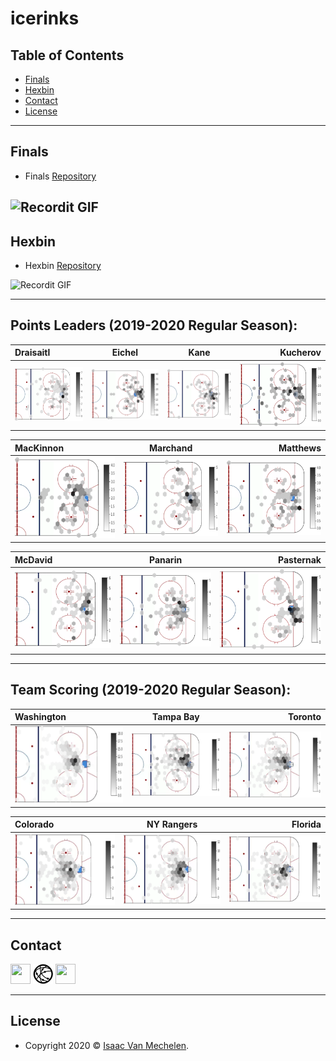 # icerinks


## Table of Contents
- [Finals](#finals)
- [Hexbin](#hexbin)
- [Contact](#contact)
- [License](#license)

---
## Finals
- Finals <a href="https://github.com/vanmeciv/icerinks/tree/master/finals" target="_blank">Repository</a>

![Recordit GIF](http://g.recordit.co/suz077M7MR.gif)
---
## Hexbin
- Hexbin <a href="https://github.com/vanmeciv/icerinks/tree/master/hexbin" target="_blank">Repository</a> 

![Recordit GIF](http://g.recordit.co/cTF8VBACTN.gif)

---
## Points Leaders (2019-2020 Regular Season):


| Draisaitl | Eichel | Kane | Kucherov |
| :---         |     :---:      |          :---: |           ---: |
| <img src="hexbin/img/_Points_2019-2020_Draisaitl_withTilemap.png">   | <img src="hexbin/img/_Points_2019-2020_Eichel_withTilemap.png">     | <img src="hexbin/img/_Points_2019-2020_Kane_withTilemap.png">    | <img src="hexbin/img/_Points_2019-2020_Kucherov_withTilemap.png">   |

| MacKinnon | Marchand | Matthews |
| :---         |     :---:      |          ---: |
| <img src="hexbin/img/_Points_2019-2020_MacKinnon_withTilemap.png">     | <img src="hexbin/img/_Points_2019-2020_Marchand_withTilemap.png">    | <img src="hexbin/img/_Points_2019-2020_Matthews_withTilemap.png">   |


| McDavid | Panarin | Pasternak |
| :---         |     :---:      |           ---: |
|  <img src="hexbin/img/_Points_2019-2020_McDavid_withTilemap.png">     | <img src="hexbin/img/_Points_2019-2020_Panarin_withTilemap.png">    | <img src="hexbin/img/_Points_2019-2020_Pastrnak_withTilemap.png">    |

---

## Team Scoring (2019-2020 Regular Season):

| Washington | Tampa Bay | Toronto |
| :---         |     :---:      |          ---: |
| <img src="/hexbin/img/2019-2020_Goals_WSH_tilemap.png">     | <img src="/hexbin/img/2019-2020_Goals_TBL_tilemap.png">    | <img src="/hexbin/img/2019-2020_Goals_TOR_tilemap.png">   |

| Colorado | NY Rangers | Florida |
| :---         |     :---:      |          ---: |
| <img src="/hexbin/img/2019-2020_Goals_COL_tilemap.png">     | <img src="/hexbin/img/2019-2020_Goals_NYR_tilemap.png">     | <img src="/hexbin/img/2019-2020_Goals_FLA_tilemap.png">    |

---
## Contact

<a href="https://www.linkedin.com/in/isaac-vanmechelen/" target="_blank" title="My LinkedIn Profile"><img height="32" width="32" src="https://cdn.jsdelivr.net/npm/simple-icons@v3/icons/linkedin.svg" /></a>
<a href="https://geospatial.is" target="_blank" title="My Website"><img height="32" width="32" src="https://raw.githubusercontent.com/vanmeciv/Portfolio/master/img/favicon/favicon-32x32.png" /></a>
<a href="https://geospatial.is/Resume_Van%20Mechelen_uw.pdf" target="_blank" title="My Resume"><img height="32" width="32" src="http://simpleicons.org/icons/adobeacrobatreader.svg" /></a>

---

## License

- Copyright 2020 © <a href="https://geospatial.is" target="_blank">Isaac Van Mechelen</a>.
